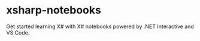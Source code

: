 # xsharp-notebooks
Get started learning X# with X# notebooks powered by .NET Interactive and VS Code. 
